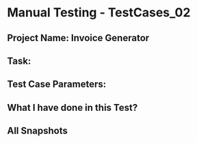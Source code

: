 
# Manual Testing - TestCases_02
## Project Name: Invoice Generator

## Task: 

## Test Case Parameters:

## What I have done in this Test?

## All Snapshots


